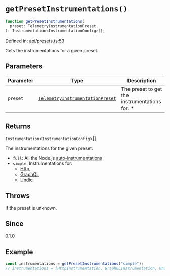 # `getPresetInstrumentations()`

```ts
function getPresetInstrumentations(
  preset: TelemetryInstrumentationPreset,
): Instrumentation<InstrumentationConfig>[];
```

Defined in: [api/presets.ts:53](https://github.com/adobe/aio-lib-telemetry/blob/9592ef0d673b0c1c4209408c0de01f199de38283/source/api/presets.ts#L53)

Gets the instrumentations for a given preset.

## Parameters

| Parameter | Type                                                                                  | Description                                    |
| --------- | ------------------------------------------------------------------------------------- | ---------------------------------------------- |
| `preset`  | [`TelemetryInstrumentationPreset`](../type-aliases/TelemetryInstrumentationPreset.md) | The preset to get the instrumentations for. \* |

## Returns

`Instrumentation`\<`InstrumentationConfig`\>[]

The instrumentations for the given preset:

- `full`: All the Node.js [auto-instrumentations](https://www.npmjs.com/package/@opentelemetry/auto-instrumentations-node)
- `simple`: Instrumentations for:
  - [Http](https://www.npmjs.com/package/@opentelemetry/instrumentation-http),
  - [GraphQL](https://www.npmjs.com/package/@opentelemetry/instrumentation-graphql)
  - [Undici](https://www.npmjs.com/package/@opentelemetry/instrumentation-undici)

## Throws

If the preset is unknown.

## Since

0.1.0

## Example

```ts
const instrumentations = getPresetInstrumentations("simple");
// instrumentations = [HttpInstrumentation, GraphQLInstrumentation, UndiciInstrumentation]
```
